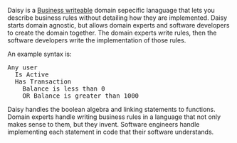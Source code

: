 Daisy is a <a href="http://martinfowler.com/bliki/BusinessReadableDSL.html">Business writeable</a> domain sepecific lanaguage that lets you describe business rules without detailing how they are implemented.  Daisy starts domain agnostic, but allows domain experts and software developers to create the domain together. The domain experts write rules, then the software developers write the implementation of those rules.

An example syntax is:
<pre>
Any user
  Is Active
  Has Transaction
    Balance is less than 0
    OR Balance is greater than 1000
</pre>

Daisy handles the boolean algebra and linking statements to functions.  Domain experts handle writing business rules in a language that not only makes sense to them, but they invent. Software engineers handle implementing each statement in code that their software understands.

